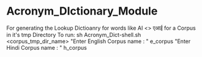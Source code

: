 # Acronym_DIctionary_Module
For generating the Lookup Dictioanry for words like AI <> एआई for a Corpus in it's tmp Directory
To run:
sh Acronym_Dict-shell.sh <corpus_tmp_dir_name>
"Enter English Corpus name : " e_corpus
"Enter Hindi Corpus name : " h_corpus
